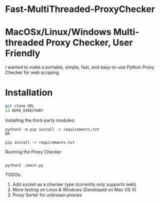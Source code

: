 # Fast-MultiThreaded-ProxyChecker

MacOSx/Linux/Windows Multi-threaded Proxy Checker, User Friendly
=============

I wanted to make a portable, simple, fast, and easy-to-use Python Proxy Checker for web scraping.

# Installation
```bash
git clone URL
cd REPO_DIRECTORY
```

Installing the third-party modules:
```
python3 -m pip install -r requirements.txt
OR

pip install -r requirements.txt
```

Running the Proxy Checker
```

python3 ./main.py

```

TODOs:
1) Add socket as a checker type (currently only supports web)
2) More testing on Linux & Windows (Developed on Mac OS X)
3) Proxy Sorter for unknown proxies



